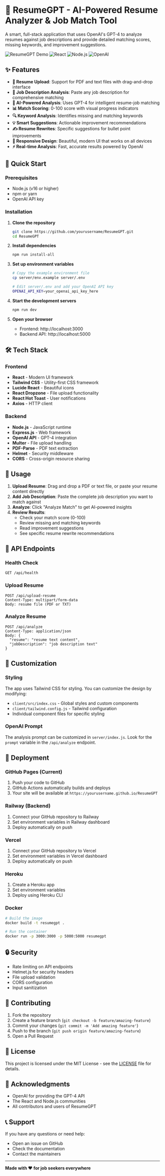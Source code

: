 # 🧠 ResumeGPT - AI-Powered Resume Analyzer & Job Match Tool

A smart, full-stack application that uses OpenAI's GPT-4 to analyze resumes against job descriptions and provide detailed matching scores, missing keywords, and improvement suggestions.

![ResumeGPT Demo](https://img.shields.io/badge/Status-Live-brightgreen)
![React](https://img.shields.io/badge/React-18.2.0-blue)
![Node.js](https://img.shields.io/badge/Node.js-Express-green)
![OpenAI](https://img.shields.io/badge/OpenAI-GPT--4-purple)

## ✨ Features

- **📄 Resume Upload**: Support for PDF and text files with drag-and-drop interface
- **🎯 Job Description Analysis**: Paste any job description for comprehensive matching
- **🤖 AI-Powered Analysis**: Uses GPT-4 for intelligent resume-job matching
- **📊 Match Scoring**: 0-100 score with visual progress indicators
- **🔍 Keyword Analysis**: Identifies missing and matching keywords
- **💡 Smart Suggestions**: Actionable improvement recommendations
- **✍️ Resume Rewrites**: Specific suggestions for bullet point improvements
- **📱 Responsive Design**: Beautiful, modern UI that works on all devices
- **⚡ Real-time Analysis**: Fast, accurate results powered by OpenAI

## 🚀 Quick Start

### Prerequisites

- Node.js (v16 or higher)
- npm or yarn
- OpenAI API key

### Installation

1. **Clone the repository**
   ```bash
   git clone https://github.com/yourusername/ResumeGPT.git
   cd ResumeGPT
   ```

2. **Install dependencies**
   ```bash
   npm run install-all
   ```

3. **Set up environment variables**
   ```bash
   # Copy the example environment file
   cp server/env.example server/.env
   
   # Edit server/.env and add your OpenAI API key
   OPENAI_API_KEY=your_openai_api_key_here
   ```

4. **Start the development servers**
   ```bash
   npm run dev
   ```

5. **Open your browser**
   - Frontend: http://localhost:3000
   - Backend API: http://localhost:5000

## 🛠️ Tech Stack

### Frontend
- **React** - Modern UI framework
- **Tailwind CSS** - Utility-first CSS framework
- **Lucide React** - Beautiful icons
- **React Dropzone** - File upload functionality
- **React Hot Toast** - User notifications
- **Axios** - HTTP client

### Backend
- **Node.js** - JavaScript runtime
- **Express.js** - Web framework
- **OpenAI API** - GPT-4 integration
- **Multer** - File upload handling
- **PDF-Parse** - PDF text extraction
- **Helmet** - Security middleware
- **CORS** - Cross-origin resource sharing

## 📖 Usage

1. **Upload Resume**: Drag and drop a PDF or text file, or paste your resume content directly
2. **Add Job Description**: Paste the complete job description you want to match against
3. **Analyze**: Click "Analyze Match" to get AI-powered insights
4. **Review Results**: 
   - Check your match score (0-100)
   - Review missing and matching keywords
   - Read improvement suggestions
   - See specific resume rewrite recommendations

## 🔧 API Endpoints

### Health Check
```
GET /api/health
```

### Upload Resume
```
POST /api/upload-resume
Content-Type: multipart/form-data
Body: resume file (PDF or TXT)
```

### Analyze Resume
```
POST /api/analyze
Content-Type: application/json
Body: {
  "resume": "resume text content",
  "jobDescription": "job description text"
}
```

## 🎨 Customization

### Styling
The app uses Tailwind CSS for styling. You can customize the design by modifying:
- `client/src/index.css` - Global styles and custom components
- `client/tailwind.config.js` - Tailwind configuration
- Individual component files for specific styling

### OpenAI Prompt
The analysis prompt can be customized in `server/index.js`. Look for the `prompt` variable in the `/api/analyze` endpoint.

## 🚀 Deployment

### GitHub Pages (Current)
1. Push your code to GitHub
2. GitHub Actions automatically builds and deploys
3. Your site will be available at `https://yourusername.github.io/ResumeGPT`

### Railway (Backend)
1. Connect your GitHub repository to Railway
2. Set environment variables in Railway dashboard
3. Deploy automatically on push

### Vercel
1. Connect your GitHub repository to Vercel
2. Set environment variables in Vercel dashboard
3. Deploy automatically on push

### Heroku
1. Create a Heroku app
2. Set environment variables
3. Deploy using Heroku CLI

### Docker
```bash
# Build the image
docker build -t resumegpt .

# Run the container
docker run -p 3000:3000 -p 5000:5000 resumegpt
```

## 🔒 Security

- Rate limiting on API endpoints
- Helmet.js for security headers
- File upload validation
- CORS configuration
- Input sanitization

## 🤝 Contributing

1. Fork the repository
2. Create a feature branch (`git checkout -b feature/amazing-feature`)
3. Commit your changes (`git commit -m 'Add amazing feature'`)
4. Push to the branch (`git push origin feature/amazing-feature`)
5. Open a Pull Request

## 📝 License

This project is licensed under the MIT License - see the [LICENSE](LICENSE) file for details.

## 🙏 Acknowledgments

- OpenAI for providing the GPT-4 API
- The React and Node.js communities
- All contributors and users of ResumeGPT

## 📞 Support

If you have any questions or need help:
- Open an issue on GitHub
- Check the documentation
- Contact the maintainers

---

**Made with ❤️ for job seekers everywhere**
